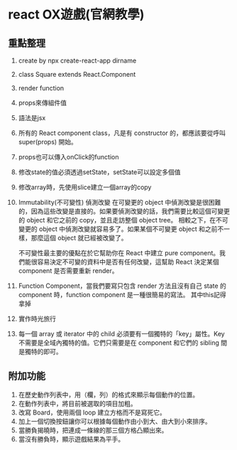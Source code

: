 # react OX遊戲(官網教學)
## 重點整理
1. create by npx create-react-app dirname
2. class Square extends React.Component
3. render function
4. props來傳組件值
5. 語法是jsx
6. 所有的 React component class，凡是有 constructor 的，都應該要從呼叫 super(props) 開始。
7. props也可以傳入onClick的function
8. 修改state的值必須透過setState，setState可以設定多個值
9. 修改array時，先使用slice建立一個array的copy
10. Immutability(不可變性)
	偵測改變
	在可變更的 object 中偵測改變是很困難的，因為這些改變是直接的。如果要偵測改變的話，我們需要比較這個可變更的 object 和它之前的 copy，並且走訪整個 object tree。
	相較之下，在不可變更的 object 中偵測改變就容易多了。如果某個不可變更 object 和之前不一樣，那麼這個 object 就已經被改變了。


	不可變性最主要的優點在於它幫助你在 React 中建立 pure component。我們能很容易決定不可變的資料中是否有任何改變，這幫助 React 決定某個 component 是否需要重新 render。
11. Function Component，當我們要寫只包含 render 方法且沒有自己 state 的 component 時，function component 是一種很簡易的寫法。
	其中this記得拿掉
12. 實作時光旅行
13. 每一個 array 或 iterator 中的 child 必須要有一個獨特的「key」屬性。Key 不需要是全域內獨特的值。它們只需要是在 component 和它們的 sibling 間是獨特的即可。

## 附加功能
1. 在歷史動作列表中，用（欄，列）的格式來顯示每個動作的位置。
2. 在動作列表中，將目前被選取的項目加粗。
3. 改寫 Board，使用兩個 loop 建立方格而不是寫死它。
4. 加上一個切換按鈕讓你可以根據每個動作由小到大、由大到小來排序。
5. 當勝負揭曉時，把連成一條線的那三個方格凸顯出來。
6. 當沒有勝負時，顯示遊戲結果為平手。